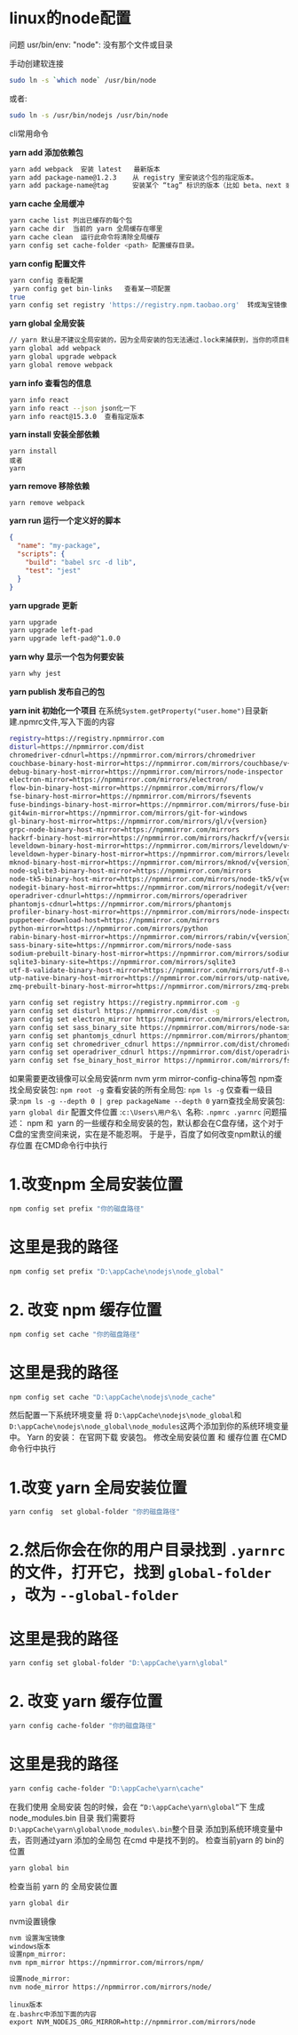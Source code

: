 # linux的node配置

问题  usr/bin/env: "node": 没有那个文件或目录

手动创建软连接

```bash
sudo ln -s `which node` /usr/bin/node
```

或者:

```bash
sudo ln -s /usr/bin/nodejs /usr/bin/node
```

cli常用命令

**yarn add 添加依赖包**

```bash
yarn add webpack  安装 latest   最新版本
yarn add package-name@1.2.3    从 registry 里安装这个包的指定版本。
yarn add package-name@tag      安装某个 “tag” 标识的版本（比如 beta、next 或者 latest）
```

**yarn cache 全局缓冲**

```bash
yarn cache list 列出已缓存的每个包
yarn cache dir  当前的 yarn 全局缓存在哪里
yarn cache clean  运行此命令将清除全局缓存
yarn config set cache-folder <path> 配置缓存目录。
```

**yarn config 配置文件**

```bash
yarn config 查看配置
 yarn config get bin-links   查看某一项配置
true
yarn config set registry 'https://registry.npm.taobao.org'  转成淘宝镜像
```

**yarn global 全局安装**

```bash
// yarn 默认是不建议全局安装的，因为全局安装的包无法通过.lock来捕获到，当你的项目移到别的地方运行的时候就可能出现问题
yarn global add webpack
yarn global upgrade webpack
yarn global remove webpack
```

**yarn info 查看包的信息**

```bash
yarn info react 
yarn info react --json json化一下
yarn info react@15.3.0  查看指定版本
```

**yarn install 安装全部依赖**

```
yarn install
或者
yarn
```

**yarn remove 移除依赖**

```
yarn remove webpack
```

**yarn run 运行一个定义好的脚本**

```json
{
  "name": "my-package",
  "scripts": {
    "build": "babel src -d lib",
    "test": "jest"
  }
}
```

**yarn upgrade 更新**

```bash
yarn upgrade
yarn upgrade left-pad
yarn upgrade left-pad@^1.0.0
```

**yarn why 显示一个包为何要安装**

```bash
yarn why jest
```

**yarn publish 发布自己的包**

**yarn init 初始化一个项目**
在系统`System.getProperty("user.home")`目录新建.npmrc文件,写入下面的内容

```bash
registry=https://registry.npmmirror.com
disturl=https://npmmirror.com/dist
chromedriver-cdnurl=https://npmmirror.com/mirrors/chromedriver
couchbase-binary-host-mirror=https://npmmirror.com/mirrors/couchbase/v{version}
debug-binary-host-mirror=https://npmmirror.com/mirrors/node-inspector
electron-mirror=https://npmmirror.com/mirrors/electron/
flow-bin-binary-host-mirror=https://npmmirror.com/mirrors/flow/v
fse-binary-host-mirror=https://npmmirror.com/mirrors/fsevents
fuse-bindings-binary-host-mirror=https://npmmirror.com/mirrors/fuse-bindings/v{version}
git4win-mirror=https://npmmirror.com/mirrors/git-for-windows
gl-binary-host-mirror=https://npmmirror.com/mirrors/gl/v{version}
grpc-node-binary-host-mirror=https://npmmirror.com/mirrors
hackrf-binary-host-mirror=https://npmmirror.com/mirrors/hackrf/v{version}
leveldown-binary-host-mirror=https://npmmirror.com/mirrors/leveldown/v{version}
leveldown-hyper-binary-host-mirror=https://npmmirror.com/mirrors/leveldown-hyper/v{version}
mknod-binary-host-mirror=https://npmmirror.com/mirrors/mknod/v{version}
node-sqlite3-binary-host-mirror=https://npmmirror.com/mirrors
node-tk5-binary-host-mirror=https://npmmirror.com/mirrors/node-tk5/v{version}
nodegit-binary-host-mirror=https://npmmirror.com/mirrors/nodegit/v{version}/
operadriver-cdnurl=https://npmmirror.com/mirrors/operadriver
phantomjs-cdnurl=https://npmmirror.com/mirrors/phantomjs
profiler-binary-host-mirror=https://npmmirror.com/mirrors/node-inspector/
puppeteer-download-host=https://npmmirror.com/mirrors
python-mirror=https://npmmirror.com/mirrors/python
rabin-binary-host-mirror=https://npmmirror.com/mirrors/rabin/v{version}
sass-binary-site=https://npmmirror.com/mirrors/node-sass
sodium-prebuilt-binary-host-mirror=https://npmmirror.com/mirrors/sodium-prebuilt/v{version}
sqlite3-binary-site=https://npmmirror.com/mirrors/sqlite3
utf-8-validate-binary-host-mirror=https://npmmirror.com/mirrors/utf-8-validate/v{version}
utp-native-binary-host-mirror=https://npmmirror.com/mirrors/utp-native/v{version}
zmq-prebuilt-binary-host-mirror=https://npmmirror.com/mirrors/zmq-prebuilt/v{version}

```

```bash
yarn config set registry https://registry.npmmirror.com -g
yarn config set disturl https://npmmirror.com/dist -g
yarn config set electron_mirror https://npmmirror.com/mirrors/electron/ -g
yarn config set sass_binary_site https://npmmirror.com/mirrors/node-sass/ -g
yarn config set phantomjs_cdnurl https://npmmirror.com/mirrors/phantomjs/ -g
yarn config set chromedriver_cdnurl https://npmmirror.com/dist/chromedriver -g
yarn config set operadriver_cdnurl https://npmmirror.com/dist/operadriver -g
yarn config set fse_binary_host_mirror https://npmmirror.com/mirrors/fsevents -g
```

如果需要更改镜像可以全局安装nrm nvm yrm mirror-config-china等包
npm查找全局安装包: `npm root -g`
查看安装的所有全局包: `npm ls -g`
仅查看一级目录:`npm ls -g --depth 0 | grep packageName --depth 0`
yarn查找全局安装包: `yarn global dir`
配置文件位置 :`c:\Users\用户名\`  名称: `.npmrc .yarnrc`
问题描述： npm 和  yarn 的一些缓存和全局安装的包，默认都会在C盘存储，这个对于C盘的宝贵空间来说，实在是不能忍啊。
于是乎，百度了如何改变npm默认的缓存位置
在CMD命令行中执行

# 1.改变npm 全局安装位置

```bash
npm config set prefix "你的磁盘路径"
```

# 这里是我的路径

```bash
npm config set prefix "D:\appCache\nodejs\node_global"
```

# 2. 改变 npm 缓存位置

```bash
npm config set cache "你的磁盘路径"
```

# 这里是我的路径

```bash
npm config set cache "D:\appCache\nodejs\node_cache"
```

然后配置一下系统环境变量
将 `D:\appCache\nodejs\node_global`和 `D:\appCache\nodejs\node_global\node_modules`这两个添加到你的系统环境变量中。
Yarn 的安装： 在官网下载 安装包。
修改全局安装位置 和 缓存位置
在CMD命令行中执行

# 1.改变 yarn 全局安装位置

```bash
yarn config  set global-folder "你的磁盘路径"
```

# 2.然后你会在你的用户目录找到 `.yarnrc` 的文件，打开它，找到 `global-folder` ，改为 `--global-folder`

# 这里是我的路径

```bash
yarn config set global-folder "D:\appCache\yarn\global"
```

# 2. 改变 yarn 缓存位置

```bash
yarn config cache-folder "你的磁盘路径"
```

# 这里是我的路径

```bash
yarn config cache-folder "D:\appCache\yarn\cache"
```

在我们使用 全局安装 包的时候，会在 `“D:\appCache\yarn\global”`下 生成 node_modules.bin 目录
我们需要将`D:\appCache\yarn\global\node_modules\.bin`整个目录 添加到系统环境变量中去，否则通过yarn 添加的全局包 在cmd 中是找不到的。
检查当前yarn 的 bin的 位置

```bash
yarn global bin
```

检查当前 yarn 的 全局安装位置

```bash
yarn global dir
```

nvm设置镜像

```bash
nvm 设置淘宝镜像
windows版本
设置npm_mirror:
nvm npm_mirror https://npmmirror.com/mirrors/npm/

设置node_mirror:
nvm node_mirror https://npmmirror.com/mirrors/node/
```

```
linux版本
在.bashrc中添加下面的内容
export NVM_NODEJS_ORG_MIRROR=http://npmmirror.com/mirrors/node
```
